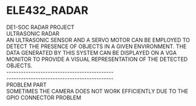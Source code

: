 # ELE432_RADAR
DE1-SOC RADAR PROJECT<br />
ULTRASONIC RADAR <br />
AN ULTRASONIC SENSOR AND A SERVO MOTOR CAN BE EMPLOYED TO DETECT THE PRESENCE OF OBJECTS IN A GIVEN ENVIRONMENT. THE DATA GENERATED BY THIS SYSTEM CAN BE DISPLAYED ON A VGA MONITOR TO PROVIDE A VISUAL REPRESENTATION OF THE DETECTED OBJECTS.<br />
--------------------------------------------<br />
--------------------------------------------<br />
PROBLEM PART<br />
SOMETIMES THE CAMERA DOES NOT WORK EFFICIENTLY DUE TO THE GPIO CONNECTOR PROBLEM<br />

